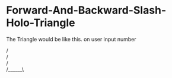 # Forward-And-Backward-Slash-Holo-Triangle

The Triangle would be like this.
on user input number

   /\
  /  \
 /    \
/______\
